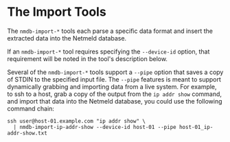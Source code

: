 # The Import Tools

The `nmdb-import-*` tools each parse a specific data format
and insert the extracted data into the Netmeld database.

If an `nmdb-import-*` tool requires specifying the `--device-id` option,
that requirement will be noted in the tool's description below.

Several of the `nmdb-import-*` tools support a `--pipe` option
that saves a copy of STDIN to the specified input file.
The `--pipe` features is meant to support dynamically grabbing
and importing data from a live system.
For example, to ssh to a host, grab a copy of the output from
the `ip addr show` command, and import that data into the Netmeld database,
you could use the following command chain:

```
ssh user@host-01.example.com "ip addr show" \
  | nmdb-import-ip-addr-show --device-id host-01 --pipe host-01_ip-addr-show.txt
```
